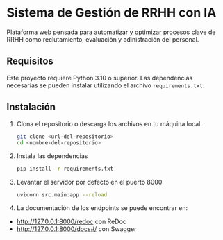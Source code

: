 # Sistema de Gestión de RRHH con IA

Plataforma web pensada para automatizar y optimizar procesos clave de RRHH como reclutamiento, evaluación y adinistración del personal.

## Requisitos

Este proyecto requiere Python 3.10 o superior. Las dependencias necesarias se pueden instalar utilizando el archivo `requirements.txt`.

## Instalación

1. Clona el repositorio o descarga los archivos en tu máquina local.

   ```bash
   git clone <url-del-repositorio>
   cd <nombre-del-repositorio>

2. Instala las dependencias

   ```bash
   pip install -r requirements.txt

3. Levantar el servidor por defecto en el puerto 8000

   ```bash
   uvicorn src.main:app --reload

4. La documentación de los endpoints se puede encontrar en: 

- http://127.0.0.1:8000/redoc con ReDoc
- http://127.0.0.1:8000/docs#/ con Swagger